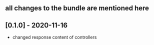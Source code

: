 ## all changes to the bundle are mentioned here

## [0.1.0] - 2020-11-16
- changed response content of controllers